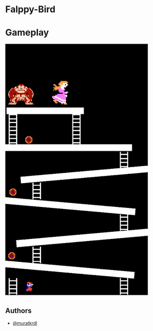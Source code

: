 
# Falppy-Bird


# Gameplay

<img src="https://github.com/muratkrdl/Donkey-Kong/blob/main/Donkey%20Kong.png" width="450">


## Authors

- [@muratkrdl](https://github.com/muratkrdl)


